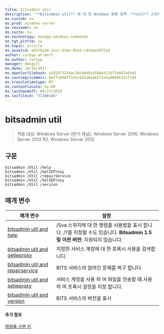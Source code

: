 ```yaml
---
title: bitsadmin util
description: '**Bitsadmin util** 에 대 한 Windows 명령 항목- **util** 스위치 목록'
ms.custom: na
ms.prod: windows-server
ms.reviewer: na
ms.suite: na
ms.technology: manage-windows-commands
ms.tgt_pltfrm: na
ms.topic: article
ms.assetid: e8278a28-1ecc-42be-92e2-c93dee59751d
author: coreyp-at-msft
ms.author: coreyp
manager: dongill
ms.date: 10/16/2017
ms.openlocfilehash: a192df3254ac28cbbd9c8186e321b77e087e63e8
ms.sourcegitcommit: 6aff3d88ff22ea141a6ea6572a5ad8dd6321f199
ms.translationtype: MT
ms.contentlocale: ko-KR
ms.lasthandoff: 09/27/2019
ms.locfileid: "71380166"
---
```

# <a name="bitsadmin-util"></a>bitsadmin util

> 적용 대상: Windows Server (반기 채널), Windows Server 2016, Windows Server 2012 R2, Windows Server 2012

## <a name="syntax"></a>구문

```
bitsadmin /Util /help
bitsadmin /Util /GetIEProxy
bitsadmin /Util /repairService
bitsadmin /Util /SetIEProxy
bitsadmin /Util /version
```

## <a name="parameters"></a>매개 변수

|매개 변수|설명|
|-------|--------|
|[bitsadmin util and help](bitsadmin-util-and-help.md)|/Sva 스위치에 대 한 명령줄 사용법을 표시 합니다. /?를 지정할 수도 있습니다. **Bitsadmin 1.5 및 이전 버전**: 지원되지 않습니다.|
|[bitsadmin util and getieproxy](bitsadmin-util-and-getieproxy.md)|지정한 서비스 계정에 대 한 프록시 사용을 검색합니다.|
|[bitsadmin util and repairservice](bitsadmin-util-and-repairservice.md)|BITS 서비스의 알려진 문제를 복구 합니다.|
|[bitsadmin util and setieproxy](bitsadmin-util-and-setieproxy.md)|서비스 계정을 사용 하 여 파일을 전송할 때 사용 하 여 프록시 설정을 지정 합니다.|
|[bitsadmin util and version](bitsadmin-util-and-version.md)|BITS 서비스의 버전을 표시|

#### <a name="additional-references"></a>추가 참조

[명령줄 구문 키](command-line-syntax-key.md)
